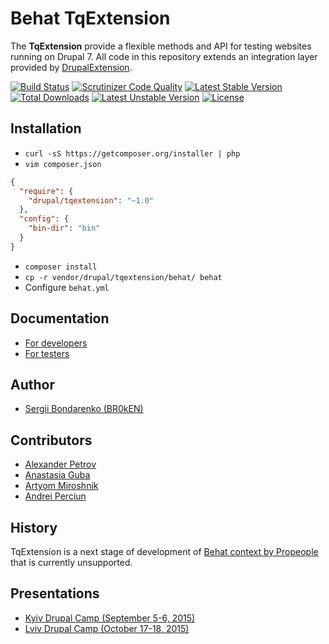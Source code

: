 # Behat TqExtension

The **TqExtension** provide a flexible methods and API for testing websites running on Drupal 7. All
code in this repository extends an integration layer provided by [DrupalExtension](https://github.com/jhedstrom/drupalextension).

[![Build Status](https://scrutinizer-ci.com/g/BR0kEN-/TqExtension/badges/build.png?b=master)](https://scrutinizer-ci.com/g/BR0kEN-/TqExtension/build-status/master)
[![Scrutinizer Code Quality](https://scrutinizer-ci.com/g/BR0kEN-/TqExtension/badges/quality-score.png?b=master)](https://scrutinizer-ci.com/g/BR0kEN-/TqExtension/?branch=master)
[![Latest Stable Version](https://poser.pugx.org/drupal/tqextension/v/stable.svg)](https://packagist.org/packages/drupal/tqextension)
[![Total Downloads](https://poser.pugx.org/drupal/tqextension/downloads.svg)](https://packagist.org/packages/drupal/tqextension)
[![Latest Unstable Version](https://poser.pugx.org/drupal/tqextension/v/unstable.svg)](https://packagist.org/packages/drupal/tqextension)
[![License](https://poser.pugx.org/drupal/tqextension/license.svg)](https://packagist.org/packages/drupal/tqextension)

## Installation

- `curl -sS https://getcomposer.org/installer | php`
- `vim composer.json`
```json
{
  "require": {
    "drupal/tqextension": "~1.0"
  },
  "config": {
    "bin-dir": "bin"
  }
}
```
- `composer install`
- `cp -r vendor/drupal/tqextension/behat/ behat`
- Configure `behat.yml`

## Documentation

- [For developers](docs/developers/README.md)
- [For testers](docs/README.md)

## Author

- [Sergii Bondarenko (BR0kEN)](https://github.com/BR0kEN-)

## Contributors

- [Alexander Petrov](https://github.com/aapetrov)
- [Anastasia Guba](https://github.com/Naastya)
- [Artyom Miroshnik](https://github.com/M1r1k)
- [Andrei Perciun](https://github.com/andreiperciun)

## History

TqExtension is a next stage of development of [Behat context by Propeople](https://github.com/BR0kEN-/behat-drupal-propeople-context) that is currently unsupported.

## Presentations

- [Kyiv Drupal Camp (September 5-6, 2015)](https://docs.google.com/presentation/d/1JPJvLPORbO4vf9fFLgnQ0bEqe7XahqZ7iUjsd75yKmg)
- [Lviv Drupal Camp (October 17-18, 2015)](https://docs.google.com/presentation/d/1b4m8FoUNt0zMz98FFxgZ9chV8I7V8ek2oU5GZmkCriQ)
